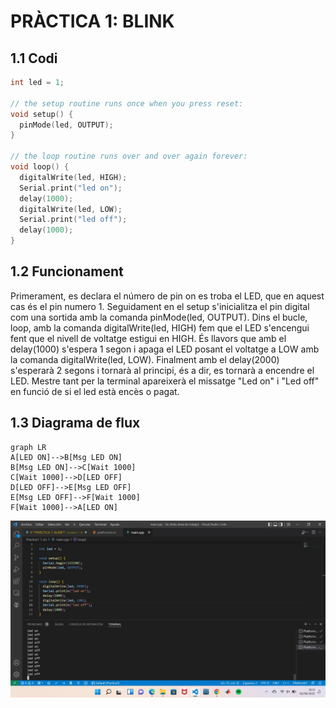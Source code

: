 # **PRÀCTICA 1: BLINK**
## **1.1 Codi**
``` c++
int led = 1;

// the setup routine runs once when you press reset:
void setup() {                
  pinMode(led, OUTPUT);     
}

// the loop routine runs over and over again forever:
void loop() {
  digitalWrite(led, HIGH); 
  Serial.print("led on"); 
  delay(1000);               
  digitalWrite(led, LOW);
  Serial.print("led off");     
  delay(1000);               
}
```
## **1.2 Funcionament**

Primerament, es declara el número de pin on es troba el LED, que en aquest cas és el pin numero 1. Seguidament en el setup s'inicialitza el pin digital com una sortida amb la comanda pinMode(led, OUTPUT).
Dins el bucle, loop, amb la comanda digitalWrite(led, HIGH) fem que el LED s'encengui fent que el nivell de voltatge estigui en HIGH. És llavors que amb el delay(1000) s'espera 1 segon i apaga el LED posant el voltatge a LOW amb la comanda digitalWrite(led, LOW).
Finalment amb el delay(2000) s'esperarà 2 segons i tornarà al principi, és a dir, es tornarà a encendre el LED. Mestre tant per la terminal apareixerà el missatge "Led on" i "Led off" en funció de si el led està encès o pagat.

## **1.3 Diagrama de flux**
```mermaid
graph LR
A[LED ON]-->B[Msg LED ON]
B[Msg LED ON]-->C[Wait 1000]
C[Wait 1000]-->D[LED OFF]
D[LED OFF]-->E[Msg LED OFF]
E[Msg LED OFF]-->F[Wait 1000]
F[Wait 1000]-->A[LED ON]
```

![](Practica1Blink.jpg)

